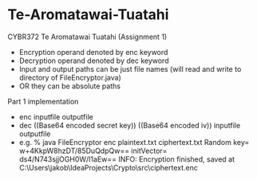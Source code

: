 # Te-Aromatawai-Tuatahi
CYBR372 Te Aromatawai Tuatahi (Assignment 1)

* Encryption operand denoted by enc keyword
* Decryption operand denoted by dec keyword
* Input and output paths can be just file names (will read and write to directory of FileEncryptor.java) 
* OR they can be absolute paths

Part 1 implementation
* enc inputfile outputfile
* dec ((Base64 encoded secret key)) ((Base64 encoded iv)) inputfile outputfile
* e.g. 
% java FileEncryptor enc plaintext.txt ciphertext.txt
Random key= w+4KkpW8hzDT/85DuQdpQw==
initVector= ds4/N743sjjOGH0W/I1aEw==
INFO: Encryption finished, saved at C:\Users\jakob\IdeaProjects\Crypto\src\ciphertext.enc
